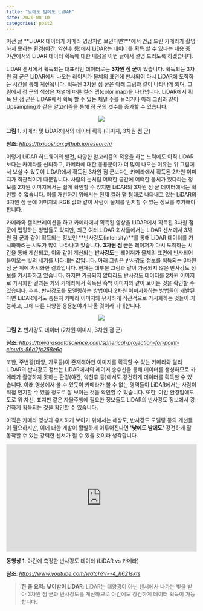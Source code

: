 ```yaml
---
title: "낮에도 밤에도 LiDAR"
date: 2020-08-10
categories: post2
---
```


이전 글 **LiDAR 데이터가 카메라 영상처럼 보인다면?**에서 언급 드린 카메라가 촬영하지 못하는 환경(야간, 악천후 등)에서 LiDAR는 데이터를 획득 할 수 있다는 
내용 중 야간에서의 LiDAR 데이터 획득에 대한 내용을 이번 글에서 설명 드리도록 하겠습니다.

LiDAR 센서에서 획득되는 대표적인 데이터로는 **3차원 점 군**이 있습니다.
획득되는 3차원 점 군은 LiDAR에서 나오는 레이저가 물체의 표면에 반사되어 다시 LiDAR에 도착하는 시간을 통해 계산됩니다.
획득된 3차원 점 군은 아래 그림과 같이 나타나게 되며, 그림에서 점 군의 색상은 채널에 따른 컬러 맵(color map)을 나타냅니다.
LiDAR에서 획득 된 점 군은 LiDAR에서 획득 할 수 있는 채널 수를 늘리거나 아래 그림과 같이 Upsampling과 같은 알고리즘을 통해 
점 군의 갯수를 증가할 수 있습니다. 

<p align="center"><img src="https://user-images.githubusercontent.com/69247445/89749482-e2d13380-db02-11ea-962f-35de2d286215.gif"></p>

**그림 1**. 카메라 및 LiDAR에서의 데이터 획득 (이미지, 3차원 점 군)

**참조**: *<https://tixiaoshan.github.io/research/>*


이렇게 LiDAR 하드웨어의 발전, 다양한 알고리즘의 적용을 하는 노력에도 아직 LiDAR보다는 카메라를 신뢰하고, 카메라에 대한 응용분야가 더 많이 나오는 이유는
위 그림에서 보실 수 있듯이 LiDAR에서 획득된 3차원 점 군보다는 카메라에서 획득된 2차원 이미지가 직관적이기 때문입니다.
사람의 눈처럼 어떠한 공간에 어떠한 물체가 있다라는 정보를 2차원 이미지에서는 쉽게 확인할 수 있지만 LiDAR의 3차원 점 군 데이터에서는 확인할 수 없습니다. 
이를 개선하기 위해서는 현재 컬러 맵 형태로 나타내고 있는 LiDAR의 3차원 점 군에 이미지의 RGB 값과 같이 사람이 물체를 인지할 수 있는 정보를 추가해야 합니다.

카메라와 캘리브레이션을 하고 카메라에서 획득된 영상을 LiDAR에서 획득된 3차원 점 군에 맵핑하는 방법들도 있지만, 
최근 여러 LiDAR 회사들에서는 LiDAR 센서에서 3차원 점 군과 같이 획득되는 정보인 **반사강도(intensity)**를 통해 LiDAR 데이터를 가시화하려는 시도가 많이 나타나고 있습니다.
**3차원 점 군**은 레이저가 다시 도착하는 시간을 통해 계산되고, 이와 같이 계산되는 **반사강도**는 레이저가 물체의 표면에 반사되어 들어오는 빛의 세기를 나타내는 값입니다.
아래 그림은 반사강도 정보를 획득되는 3차원 점 군 위에 가시화한 결과입니다. 현재는 대부분 그림과 같이 가공되지 않은 반사강도 정보를 가시화하고 있습니다.
하지만 가공되지 않더라도 반사강도 데이터를 2차원 이미지로 가시화한 결과는 거의 카메라에서 획득된 흑백 이미지와 같이 보이는 것을 확인할 수 있습니다.
추후, 반사강도를 모델링하는 방법이나 2차원 이미지화하는 방법들이 개발된다면 LiDAR에서도 충분히 카메라 이미지와 유사하게 직관적으로 가시화하는 것들이 가능하고,
그에 따른 다양한 응용분야가 나올 것이라 기대합니다.

<p align="center"><img src="https://user-images.githubusercontent.com/69247445/89752354-00a49580-db0f-11ea-86bb-15f41ab95594.gif"></p>

**그림 2**. 반사강도 데이터 (2차원 이미지, 3차원 점 군)

**참조**: *<https://towardsdatascience.com/spherical-projection-for-point-clouds-56a2fc258e6c>*


또한, 주변광(태양, 가로등)이 존재해야만 이미지를 획득할 수 있는 카메라와 달리 LiDAR의 반사강도 정보는 LiDAR에서의 레이저 송수신을 통해 데이터를 생성하므로
카메라가 촬영하지 못하는 환경(야간, 악천후 등)에서도 강건하게 데이터를 획득할 수 있습니다.
아래 영상에서 볼 수 있듯이 카메라가 볼 수 없는 영역들이 LiDAR에서는 사람이 직접 인지할 수 있을 정도로 잘 보이는 것을 확인할 수 있습니다.
또한, 야간 환경임에도 도로 위 차선, 표지판 같은 자율주행에 필요한 정보들도 LiDAR의 반사강도 정보에서 강건하게 획득되는 것을 확인할 수 있습니다.

아직은 카메라 영상과 유사하게 보이기 위해서는 해상도, 반사강도 모델링 등의 개선들이 필요하지만, 이에 대한 개발이 활발하게 이루어진다면
**'낮에도 밤에도'** 강건하게 잘 동작할 수 있는 강력한 센서가 될 수 있을 것이라 생각합니다. 

<style>.embed-container { position: relative; padding-bottom: 56.25%; height: 0; overflow: hidden; max-width: 100%; } .embed-container iframe, .embed-container object, .embed-container embed { position: absolute; top: 0; left: 0; width: 100%; height: 100%; }</style><div class='embed-container'><iframe src='https://www.youtube.com/embed/-4_h621skts' frameborder='0' allowfullscreen></iframe></div>


**동영상 1**. 야간에 측정한 반사강도 데이터 (LiDAR vs 카메라)

**참조**: *<https://www.youtube.com/watch?v=-4_h621skts>*

> **한 줄 요약:** **낮이밤이 LiDAR**: LiDAR는 태양광이 아닌 센서에서 나가는 빛을 받아 3차원 점 군과 반사강도를 계산하므로 야간에도 강건하게 데이터 획득이 가능합니다.


<script id="dsq-count-scr" src="//rooney-choi.disqus.com/count.js" async></script>
